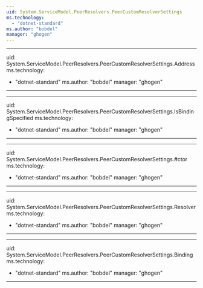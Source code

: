 ```yaml
---
uid: System.ServiceModel.PeerResolvers.PeerCustomResolverSettings
ms.technology: 
  - "dotnet-standard"
ms.author: "bobdel"
manager: "ghogen"
---
```


---
uid: System.ServiceModel.PeerResolvers.PeerCustomResolverSettings.Address
ms.technology: 
  - "dotnet-standard"
ms.author: "bobdel"
manager: "ghogen"
---

---
uid: System.ServiceModel.PeerResolvers.PeerCustomResolverSettings.IsBindingSpecified
ms.technology: 
  - "dotnet-standard"
ms.author: "bobdel"
manager: "ghogen"
---

---
uid: System.ServiceModel.PeerResolvers.PeerCustomResolverSettings.#ctor
ms.technology: 
  - "dotnet-standard"
ms.author: "bobdel"
manager: "ghogen"
---

---
uid: System.ServiceModel.PeerResolvers.PeerCustomResolverSettings.Resolver
ms.technology: 
  - "dotnet-standard"
ms.author: "bobdel"
manager: "ghogen"
---

---
uid: System.ServiceModel.PeerResolvers.PeerCustomResolverSettings.Binding
ms.technology: 
  - "dotnet-standard"
ms.author: "bobdel"
manager: "ghogen"
---
